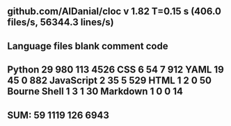 github.com/AlDanial/cloc v 1.82  T=0.15 s (406.0 files/s, 56344.3 lines/s)
-------------------------------------------------------------------------------
Language                     files          blank        comment           code
-------------------------------------------------------------------------------
Python                          29            980            113           4526
CSS                              6             54              7            912
YAML                            19             45              0            882
JavaScript                       2             35              5            529
HTML                             1              2              0             50
Bourne Shell                     1              3              1             30
Markdown                         1              0              0             14
-------------------------------------------------------------------------------
SUM:                            59           1119            126           6943
-------------------------------------------------------------------------------
